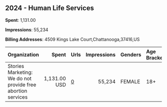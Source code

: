 ## 2024 - Human Life Services 
**Spent**: 1,131.00

**Impressions**: 55,234

**Billing Addresses**: 4509 Kings Lake Court,Chattanooga,37416,US

|Organization|Spent|Urls|Impressions|Genders|Age Brackets|Country Codes|
|:---|---:|:---|---:|:---|:---|:---|
|Stories Marketing: We do not provide free abortion services|1,131.00 USD|[0](https://www.snap.com/political-ads/asset/e4e772a0edf20d0db3da5ecdc043e0e65c9c6e96f4c105c96d11041eaeb11c84?mediaType=mp4)|55,234|FEMALE|18+|united states|
